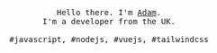 <p align="center">
  <br>
  <br>
  <br>
  <samp>Hello there. I'm <a href="https://mellorad.com">Adam</a>.<br>I'm a developer from the UK.<br><br>#javascript, #nodejs, #vuejs, #tailwindcss</samp>
  <br>
  <br>
  <br>
</p>
